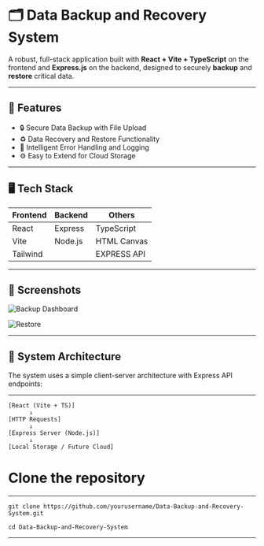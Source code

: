 # 🗂️ Data Backup and Recovery System

A robust, full-stack application built with **React + Vite + TypeScript** on the frontend and **Express.js** on the backend, designed to securely **backup** and **restore** critical data. 

---

## 🚀 Features

- 🔒 Secure Data Backup with File Upload
- ♻️ Data Recovery and Restore Functionality
- 🧠 Intelligent Error Handling and Logging
- ⚙️ Easy to Extend for Cloud Storage

---

## 🖥️ Tech Stack

| Frontend | Backend  | Others       |
|----------|----------|--------------|
| React    | Express  | TypeScript   |
| Vite     | Node.js  | HTML Canvas  |
| Tailwind |          | EXPRESS API  |

---

## 📸 Screenshots

 
![Backup Dashboard](https://user-images.githubusercontent.com/yourusername/projectname/screenshot/backup-dashboard.png)


![Restore ](https://user-images.githubusercontent.com/yourusername/projectname/screenshots/restore-history.png)

---

## 🧠 System Architecture

The system uses a simple client-server architecture with Express API endpoints:

---
```
[React (Vite + TS)] 
      ↓
[HTTP Requests]
      ↓
[Express Server (Node.js)]
      ↓
[Local Storage / Future Cloud]
```


# Clone the repository
---
```
git clone https://github.com/yourusername/Data-Backup-and-Recovery-System.git

cd Data-Backup-and-Recovery-System
```
---
